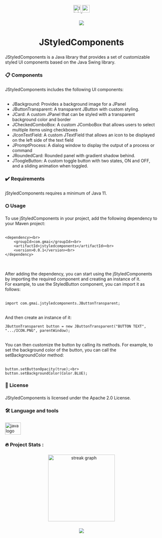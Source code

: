 <div align="center">
  <a href="https://www.linkedin.com/in/gvom" target="_blank">
    <img src="https://img.shields.io/static/v1?message=LinkedIn&logo=linkedin&label=&color=0077B5&logoColor=white&labelColor=&style=for-the-badge" height="25" alt="linkedin logo"  />
  </a>
  <a href="gvomeneses@gmail.com" target="_blank">
    <img src="https://img.shields.io/static/v1?message=Gmail&logo=gmail&label=&color=D14836&logoColor=white&labelColor=&style=for-the-badge" height="25" alt="gmail logo"  />
  </a>
</div>

###

<div align="center">
  <img src="https://visitor-badge.laobi.icu/badge?page_id=gvom.gvom&"  />
</div>

###

<h1 align="center">JStyledComponents</h1>

###

<p align="left">JStyledComponents is a Java library that provides a set of customizable styled UI components based on the Java Swing library.</p>

###

<h3 align="left">📋 Components</h3>

###

<p align="left">JStyledComponents includes the following UI components:<br><br>

  <ul>
    <li>JBackground: Provides a background image for a JPanel</li>
    <li>JButtonTransparent: A transparent JButton with custom styling.</li>
    <li>JCard: A custom JPanel that can be styled with a transparent background color and border</li>
    <li>JCheckedComboBox: A custom JComboBox that allows users to select multiple items using checkboxes</li>
    <li>JIconTextField: A custom JTextField that allows an icon to be displayed on the left side of the text field</li>
    <li>JPromptProcess: A dialog window to display the output of a process or command</li>
    <li>JRoundedCard: Rounded panel with gradient shadow behind.</li>
    <li>JToogleButton: A custom toggle button with two states, ON and OFF, and a sliding animation when toggled.</li>
  </ul>
</p>


###

<h3 align="left">✔️ Requirements</h3>

###

<p align="left">jStyledComponents requires a minimum of Java 11.</p>

###

<h3 align="left">⛭ Usage</h3>

###

<p align="left">To use jStyledComponents in your project, add the following dependency to your Maven project:<br><br>

```
<dependency><br>
    <groupId>com.gmai</groupId><br>
    <artifactId>jstyledcomponents</artifactId><br>
    <version>0.0.1</version><br>
</dependency>
```

<br><br>After adding the dependency, you can start using the jStyledComponents by importing the required component and creating an instance of it.<br>
For example, to use the StyledButton component, you can import it as follows:<br><br>

```
import com.gmai.jstyledcomponents.JButtonTransparent;
```

<br>And then create an instance of it:<br>

```
JButtonTransparent button = new JButtonTransparent("BUTTON TEXT", ".../ICON.PNG", parentWindow);
```
  
<br>You can then customize the button by calling its methods. For example, to set the background color of the button, you can call the setBackgroundColor method:<br><br>

```
button.setButtonOpacity(true);<br>
button.setBackgroundColor(Color.BLUE);
```

</p>

###

<h3 align="left">📄 License</h3>

###

<p align="left">JStyledComponents is licensed under the Apache 2.0 License.</p>

###

<h3 align="left">🛠 Language and tools</h3>

###

<div align="left">
  <img src="https://cdn.jsdelivr.net/gh/devicons/devicon/icons/java/java-original.svg" height="40" width="52" alt="java logo"  />
</div>

###

<h3 align="left">🔥   Project Stats :</h3>

###

<div align="center">
  <img src="https://streak-stats.demolab.com?user=gvom&locale=en&mode=daily&theme=dark&hide_border=false&border_radius=5&order=3" height="220" alt="streak graph"  />
</div>

###

<div align="center">
  <img src="https://profile-counter.glitch.me/gvom/count.svg?"  />
</div>

###
